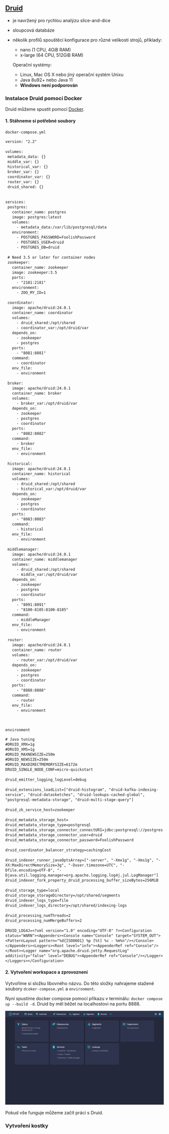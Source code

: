 ## [Druid](https://druid.apache.org/)
- je navržený pro rychlou analýzu slice-and-dice
- sloupcová databáze
- několik profilů spouštěcí konfigurace pro různé velikosti strojů, příklady:
  - nano (1 CPU, 4GiB RAM)
  - x-large (64 CPU, 512GiB RAM)  

  Operační systémy:
  * Linux, Mac OS X nebo jiný operační systém Unixu
  * Java 8u92+ nebo Java 11
  * **Windows není podporován**



### Instalace Druid pomocí Docker
Druid můžeme spustit pomocí [Docker](https://docs.imply.io/druid/docs/tutorials/docker).

#### 1. Stáhneme si potřebné soubory

`docker-compose.yml`
 
 ```
version: "2.2"

volumes:
  metadata_data: {}
  middle_var: {}
  historical_var: {}
  broker_var: {}
  coordinator_var: {}
  router_var: {}
  druid_shared: {}


services:
  postgres:
    container_name: postgres
    image: postgres:latest
    volumes:
      - metadata_data:/var/lib/postgresql/data
    environment:
      - POSTGRES_PASSWORD=FoolishPassword
      - POSTGRES_USER=druid
      - POSTGRES_DB=druid

  # Need 3.5 or later for container nodes
  zookeeper:
    container_name: zookeeper
    image: zookeeper:3.5
    ports:
      - "2181:2181"
    environment:
      - ZOO_MY_ID=1

  coordinator:
    image: apache/druid:24.0.1
    container_name: coordinator
    volumes:
      - druid_shared:/opt/shared
      - coordinator_var:/opt/druid/var
    depends_on: 
      - zookeeper
      - postgres
    ports:
      - "8081:8081"
    command:
      - coordinator
    env_file:
      - environment

  broker:
    image: apache/druid:24.0.1
    container_name: broker
    volumes:
      - broker_var:/opt/druid/var
    depends_on: 
      - zookeeper
      - postgres
      - coordinator
    ports:
      - "8082:8082"
    command:
      - broker
    env_file:
      - environment

  historical:
    image: apache/druid:24.0.1
    container_name: historical
    volumes:
      - druid_shared:/opt/shared
      - historical_var:/opt/druid/var
    depends_on: 
      - zookeeper
      - postgres
      - coordinator
    ports:
      - "8083:8083"
    command:
      - historical
    env_file:
      - environment

  middlemanager:
    image: apache/druid:24.0.1
    container_name: middlemanager
    volumes:
      - druid_shared:/opt/shared
      - middle_var:/opt/druid/var
    depends_on: 
      - zookeeper
      - postgres
      - coordinator
    ports:
      - "8091:8091"
      - "8100-8105:8100-8105"
    command:
      - middleManager
    env_file:
      - environment

  router:
    image: apache/druid:24.0.1
    container_name: router
    volumes:
      - router_var:/opt/druid/var
    depends_on:
      - zookeeper
      - postgres
      - coordinator
    ports:
      - "8888:8888"
    command:
      - router
    env_file:
      - environment 
```
<br>    

`environment`

```
# Java tuning
#DRUID_XMX=1g
#DRUID_XMS=1g
#DRUID_MAXNEWSIZE=250m
#DRUID_NEWSIZE=250m
#DRUID_MAXDIRECTMEMORYSIZE=6172m
DRUID_SINGLE_NODE_CONF=micro-quickstart

druid_emitter_logging_logLevel=debug

druid_extensions_loadList=["druid-histogram", "druid-kafka-indexing-service", "druid-datasketches", "druid-lookups-cached-global", "postgresql-metadata-storage", "druid-multi-stage-query"]

druid_zk_service_host=zookeeper

druid_metadata_storage_host=
druid_metadata_storage_type=postgresql
druid_metadata_storage_connector_connectURI=jdbc:postgresql://postgres:5432/druid
druid_metadata_storage_connector_user=druid
druid_metadata_storage_connector_password=FoolishPassword

druid_coordinator_balancer_strategy=cachingCost

druid_indexer_runner_javaOptsArray=["-server", "-Xmx1g", "-Xms1g", "-XX:MaxDirectMemorySize=3g", "-Duser.timezone=UTC", "-Dfile.encoding=UTF-8", "-Djava.util.logging.manager=org.apache.logging.log4j.jul.LogManager"]
druid_indexer_fork_property_druid_processing_buffer_sizeBytes=256MiB

druid_storage_type=local
druid_storage_storageDirectory=/opt/shared/segments
druid_indexer_logs_type=file
druid_indexer_logs_directory=/opt/shared/indexing-logs

druid_processing_numThreads=2
druid_processing_numMergeBuffers=2

DRUID_LOG4J=<?xml version="1.0" encoding="UTF-8" ?><Configuration status="WARN"><Appenders><Console name="Console" target="SYSTEM_OUT"><PatternLayout pattern="%d{ISO8601} %p [%t] %c - %m%n"/></Console></Appenders><Loggers><Root level="info"><AppenderRef ref="Console"/></Root><Logger name="org.apache.druid.jetty.RequestLog" additivity="false" level="DEBUG"><AppenderRef ref="Console"/></Logger></Loggers></Configuration>
```
#### 2. Vytvoření workspace a zprovoznení 
Vytvoříme si složku libovného názvu. Do této složky nahrajeme stažené soubory `dcoker-compose.yml` a `environment`.

Nyní spustíme docker compose pomocí příkazu v terminálu: `docker compose up --build -d`. Druid by měl běžet na localhostovi na portu 8888.

<img src="https://github.com/MystiMiki/DUL/blob/main/assets/tutorial-quickstart-01.png" alt="NoSQLDatabases"/>

Pokud vše funguje můžeme začít práci s Druid.

### Vytvoření kostky

  
